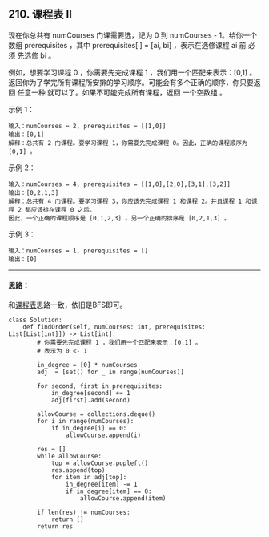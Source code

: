 ## 210. 课程表 II
现在你总共有 numCourses 门课需要选，记为 0 到 numCourses - 1。给你一个数组 prerequisites ，其中 prerequisites[i] = [ai, bi] ，表示在选修课程 ai 前 必须 先选修 bi 。

例如，想要学习课程 0 ，你需要先完成课程 1 ，我们用一个匹配来表示：[0,1] 。
返回你为了学完所有课程所安排的学习顺序。可能会有多个正确的顺序，你只要返回 任意一种 就可以了。如果不可能完成所有课程，返回 一个空数组 。

 

示例 1：
```
输入：numCourses = 2, prerequisites = [[1,0]]
输出：[0,1]
解释：总共有 2 门课程。要学习课程 1，你需要先完成课程 0。因此，正确的课程顺序为 [0,1] 。
```
示例 2：
```
输入：numCourses = 4, prerequisites = [[1,0],[2,0],[3,1],[3,2]]
输出：[0,2,1,3]
解释：总共有 4 门课程。要学习课程 3，你应该先完成课程 1 和课程 2。并且课程 1 和课程 2 都应该排在课程 0 之后。
因此，一个正确的课程顺序是 [0,1,2,3] 。另一个正确的排序是 [0,2,1,3] 。
```
示例 3：
```
输入：numCourses = 1, prerequisites = []
输出：[0]
```

***
#### 思路：
和[课程表](https://leetcode.cn/problems/course-schedule/)思路一致，依旧是BFS即可。

```
class Solution:
    def findOrder(self, numCourses: int, prerequisites: List[List[int]]) -> List[int]:
        # 你需要先完成课程 1 ，我们用一个匹配来表示：[0,1] 。
        # 表示为 0 <- 1

        in_degree = [0] * numCourses
        adj  = [set() for _ in range(numCourses)]

        for second, first in prerequisites:
            in_degree[second] += 1
            adj[first].add(second)
        
        allowCourse = collections.deque()
        for i in range(numCourses):
            if in_degree[i] == 0:
                allowCourse.append(i)
        
        res = []
        while allowCourse:
            top = allowCourse.popleft()
            res.append(top)
            for item in adj[top]:
                in_degree[item] -= 1
                if in_degree[item] == 0:
                    allowCourse.append(item)

        if len(res) != numCourses:
            return []
        return res
```
